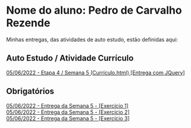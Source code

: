 # Nome do aluno: Pedro de Carvalho Rezende
Minhas entregas, das atividades de auto estudo, estão definidas aqui:
## Auto Estudo / Atividade Currículo
<a href="https://rezende00.github.io/Pedro-Rezende/Organiza%C3%A7%C3%A3o%20das%20Semanas/03_AUT_EST_ENTREGA/Semana%205/curriculo.html"> 05/06/2022 - Etapa 4 / Semana 5 (Currículo.html) [Entrega com JQuery] </a>
## Obrigatórios
<a href="https://rezende00.github.io/Pedro-Rezende/Organiza%C3%A7%C3%A3o%20das%20Semanas/04_AUT_EST_EX_OBRIGATORIOS/Semana%205/ex1.html"> 05/06/2022 - Entrega da Semana 5 - [Exercício 1] </a>
<br>
<a href="https://rezende00.github.io/Pedro-Rezende/Organiza%C3%A7%C3%A3o%20das%20Semanas/04_AUT_EST_EX_OBRIGATORIOS/Semana%205/ex2.html"> 05/06/2022 - Entrega da Semana 5 - [Exercício 2] </a>
<br>
<a href="https://rezende00.github.io/Pedro-Rezende/Organiza%C3%A7%C3%A3o%20das%20Semanas/04_AUT_EST_EX_OBRIGATORIOS/Semana%205/ex3.html"> 05/06/2022 - Entrega da Semana 5 - [Exercício 3] </a>
